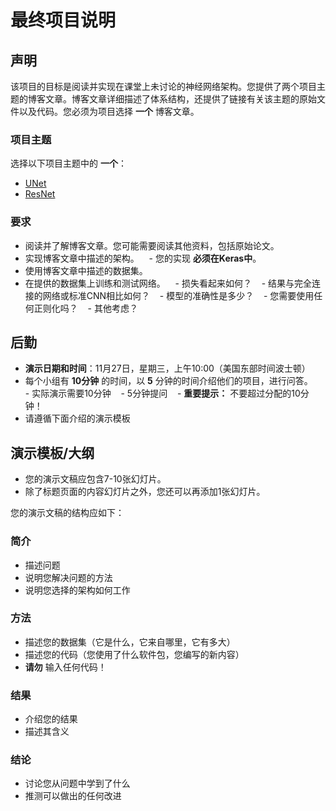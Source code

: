 # 最终项目说明

## 声明
该项目的目标是阅读并实现在课堂上未讨论的神经网络架构。您提供了两个项目主题的博客文章。博客文章详细描述了体系结构，还提供了链接有关该主题的原始文件以及代码。您必须为项目选择 **一个** 博客文章。

### 项目主题
选择以下项目主题中的 **一个**：
- [UNet](https://towardsdatascience.com/u-net-b229b32b4a71)
- [ResNet](https://towardsdatascience.com/understanding-and-coding-a-resnet-in-keras-446d7ff84d33)

### 要求
* 阅读并了解博客文章。您可能需要阅读其他资料，包括原始论文。
* 实现博客文章中描述的架构。
   - 您的实现 **必须在Keras中**。
* 使用博客文章中描述的数据集。
* 在提供的数据集上训练和测试网络。
   - 损失看起来如何？
   - 结果与完全连接的网络或标准CNN相比如何？
   - 模型的准确性是多少？
   - 您需要使用任何正则化吗？
   - 其他考虑？

## 后勤
* **演示日期和时间**：11月27日，星期三，上午10:00（美国东部时间波士顿）
* 每个小组有 **10分钟** 的时间，以 **5** 分钟的时间介绍他们的项目，进行问答。
   - 实际演示需要10分钟
   - 5分钟提问
   - **重要提示：** 不要超过分配的10分钟！
* 请遵循下面介绍的演示模板

## 演示模板/大纲
* 您的演示文稿应包含7-10张幻灯片。
* 除了标题页面的内容幻灯片之外，您还可以再添加1张幻灯片。

您的演示文稿的结构应如下：
### 简介
* 描述问题
* 说明您解决问题的方法
* 说明您选择的架构如何工作
### 方法
* 描述您的数据集（它是什么，它来自哪里，它有多大）
* 描述您的代码（您使用了什么软件包，您编写的新内容）
* **请勿** 输入任何代码！
### 结果
* 介绍您的结果
* 描述其含义
### 结论
* 讨论您从问题中学到了什么
* 推测可以做出的任何改进
